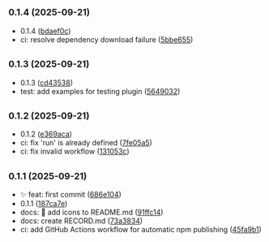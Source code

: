 ## <small>0.1.4 (2025-09-21)</small>

* 0.1.4 ([bdaef0c](https://github.com/Topskys/vite-plugin-chunk-name/commit/bdaef0c))
* ci: resolve dependency download failure ([5bbe655](https://github.com/Topskys/vite-plugin-chunk-name/commit/5bbe655))



## <small>0.1.3 (2025-09-21)</small>

* 0.1.3 ([cd43538](https://github.com/Topskys/vite-plugin-chunk-name/commit/cd43538))
* test: add examples for testing plugin ([5649032](https://github.com/Topskys/vite-plugin-chunk-name/commit/5649032))



## <small>0.1.2 (2025-09-21)</small>

* 0.1.2 ([e369aca](https://github.com/Topskys/vite-plugin-chunk-name/commit/e369aca))
* ci: fix 'run' is already defined ([7fe05a5](https://github.com/Topskys/vite-plugin-chunk-name/commit/7fe05a5))
* ci: fix invalid workflow ([131053c](https://github.com/Topskys/vite-plugin-chunk-name/commit/131053c))



## <small>0.1.1 (2025-09-21)</small>

* ✨ feat: first commit ([686e104](https://github.com/Topskys/vite-plugin-chunk-name/commit/686e104))
* 0.1.1 ([187ca7e](https://github.com/Topskys/vite-plugin-chunk-name/commit/187ca7e))
* docs: :memo: add icons to README.md ([91ffc14](https://github.com/Topskys/vite-plugin-chunk-name/commit/91ffc14))
* docs: create RECORD.md ([73a3834](https://github.com/Topskys/vite-plugin-chunk-name/commit/73a3834))
* ci: add GitHub Actions workflow for automatic npm publishing ([45fa9b1](https://github.com/Topskys/vite-plugin-chunk-name/commit/45fa9b1))



